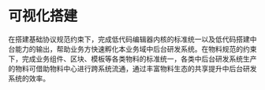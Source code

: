 # 可视化搭建

在搭建基础协议规范约束下，完成低代码编辑器内核的标准统一以及低代码搭建中台能力的输出，帮助业务方快速孵化本业务域中后台研发系统。在物料规范的约束下，完成业务组件、区块、模板等各类物料的标准统一，各类中后台研发系统生产的物料可借助物料中心进行跨系统流通，通过丰富物料生态的共享提升中后台研发系统的效率。

